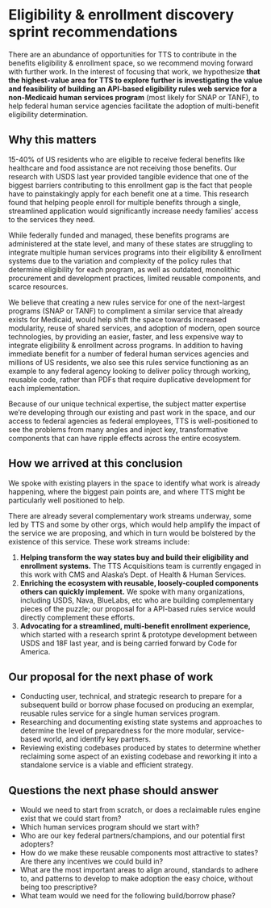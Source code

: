 # Eligibility & enrollment discovery sprint recommendations

There are an abundance of opportunities for TTS to contribute in the benefits eligibility & enrollment space, so we recommend moving forward with further work. In the interest of focusing that work, we hypothesize **that the highest-value area for TTS to explore further is investigating the value and feasibility of building an API-based eligibility rules web service for a non-Medicaid human services program** (most likely for SNAP or TANF), to help federal human service agencies facilitate the adoption of multi-benefit eligibility determination. 

## Why this matters

15-40% of US residents who are eligible to receive federal benefits like healthcare and food assistance are not receiving those benefits. Our research with USDS last year provided tangible evidence that one of the biggest barriers contributing to this enrollment gap is the fact that people have to painstakingly apply for each benefit one at a time. This research found that helping people enroll for multiple benefits through a single, streamlined application would significantly increase needy families’ access to the services they need.

While federally funded and managed, these benefits programs are administered at the state level, and many of these states are struggling to integrate multiple human services programs into their eligibility & enrollment systems due to the variation and complexity of the policy rules that determine eligibility for each program, as well as outdated, monolithic procurement and development practices, limited reusable components, and scarce resources.

We believe that creating a new rules service for one of the next-largest programs (SNAP or TANF) to compliment a similar service that already exists for Medicaid, would help shift the space towards increased modularity, reuse of shared services, and adoption of modern, open source technologies, by providing an easier, faster, and less expensive way to integrate eligibility & enrollment across programs. In addition to having immediate benefit for a number of federal human services agencies and millions of US residents, we also see this rules service functioning as an example to any federal agency looking to deliver policy through working, reusable code, rather than PDFs that require duplicative development for each implementation.

Because of our unique technical expertise, the subject matter expertise we’re developing through our existing and past work in the space, and our access to federal agencies as federal employees, TTS is well-positioned to see the problems from many angles and inject key, transformative components that can have ripple effects across the entire ecosystem.  

## How we arrived at this conclusion

We spoke with existing players in the space to identify what work is already happening, where the biggest pain points are, and where TTS might be particularly well positioned to help.

There are already several complementary work streams underway, some led by TTS and some by other orgs, which would help amplify the impact of the service we are proposing, and which in turn would be bolstered by the existence of this service. These work streams include:

1. **Helping transform the way states buy and build their eligibility and enrollment systems.** The TTS Acquisitions team is currently engaged in this work with CMS and Alaska’s Dept. of Health & Human Services.
2. **Enriching the ecosystem with reusable, loosely-coupled components others can quickly implement.** We spoke with many organizations, including USDS, Nava, BlueLabs, etc who are building complementary pieces of the puzzle; our proposal for a API-based rules service would directly complement these efforts.
3. **Advocating for a streamlined, multi-benefit enrollment experience,** which started with a research sprint & prototype development between USDS and 18F last year, and is being carried forward by Code for America.

## Our proposal for the next phase of work

- Conducting user, technical, and strategic research to prepare for a subsequent build or borrow phase focused on producing an exemplar, reusable rules service for a single human services program.
- Researching and documenting existing state systems and approaches to determine the level of preparedness for the more modular, service-based world, and identify key partners.
- Reviewing existing codebases produced by states to determine whether reclaiming some aspect of an existing codebase and reworking it into a standalone service is a viable and efficient strategy.

## Questions the next phase should answer

- Would we need to start from scratch, or does a reclaimable rules engine exist that we could start from?
- Which human services program should we start with?
- Who are our key federal partners/champions, and our potential first adopters?
- How do we make these reusable components most attractive to states? Are there any incentives we could build in?
- What are the most important areas to align around, standards to adhere to, and patterns to develop to make adoption the easy choice, without being too prescriptive?
- What team would we need for the following build/borrow phase?
